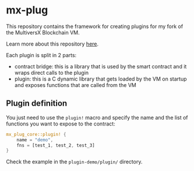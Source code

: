# mx-plug

This repository contains the framework for creating plugins for my fork of the MultiversX Blockchain VM.

Learn more about this repository [here](https://laurci.notion.site/XDay-Hackathon-Log-087f6778a60245f58a4e0d9e2bea3b95?pvs=4).

Each plugin is split in 2 parts:

- contract bridge: this is a library that is used by the smart contract and it wraps direct calls to the plugin
- plugin: this is a C dynamic library that gets loaded by the VM on startup and exposes functions that are called from the VM

## Plugin definition

You just need to use the `plugin!` macro and specify the name and the list of functions you want to expose to the contract:

```rust
mx_plug_core::plugin! {
    name = "demo",
    fns = [test_1, test_2, test_3]
}
```

Check the example in the `plugin-demo/plugin/` directory.
